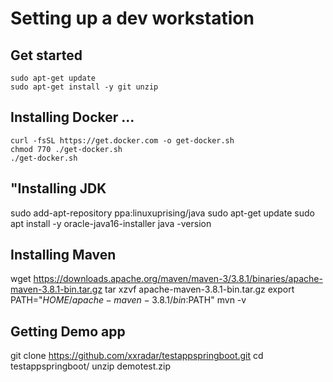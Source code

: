 # Setting up a dev workstation

## Get started
```
sudo apt-get update
sudo apt-get install -y git unzip
```

## Installing Docker ...
```
curl -fsSL https://get.docker.com -o get-docker.sh
chmod 770 ./get-docker.sh
./get-docker.sh
```
## "Installing JDK  
sudo add-apt-repository ppa:linuxuprising/java
sudo apt-get update
sudo apt install -y oracle-java16-installer
java -version

## Installing Maven 
wget https://downloads.apache.org/maven/maven-3/3.8.1/binaries/apache-maven-3.8.1-bin.tar.gz
tar xzvf apache-maven-3.8.1-bin.tar.gz
export PATH="$HOME/apache-maven-3.8.1/bin:$PATH"
mvn  -v


## Getting Demo app  
git clone https://github.com/xxradar/testappspringboot.git
cd testappspringboot/
unzip demotest.zip

